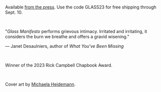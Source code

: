 A﻿vailable [from the press](http://www.anhingapress.org/poetry/glass-manifesto-by-will-russo?category=Chapbooks). Use the code GLASS23 for free shipping through Sept. 10.

<br/>

"*Glass Manifesto* performs grievous intimacy. Irritated and irritating, it considers the burn we breathe and offers a gravid wisening."

— Janet Desaulniers, author of *What You've Been Missing*

<br/>

W﻿inner of the 2023 Rick Campbell Chapbook Award.

<br/>

C﻿over art by [Michaela Heidemann](https://www.instagram.com/feverfew_art/).
